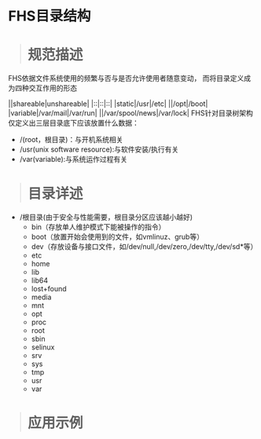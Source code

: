 # FHS目录结构 #
> # 规范描述 #

FHS依据文件系统使用的频繁与否与是否允许使用者随意变动， 而将目录定义成为四种交互作用的形态

||shareable|unshareable|
|::|::|::|
|static|/usr|/etc|
||/opt|/boot|
|variable|/var/mail|/var/run|
||/var/spool/news|/var/lock|
FHS针对目录树架构仅定义出三层目录底下应该放置什么数据：
* /(root，根目录)：与开机系统相关
* /usr(unix software resource):与软件安装/执行有关
* /var(variable):与系统运作过程有关

> # 目录详述 #

* /根目录(由于安全与性能需要，根目录分区应该越小越好)
  * bin（存放单人维护模式下能被操作的指令）
  * boot（放置开始会使用到的文件，如vmlinuz、grub等）
  * dev（存放设备与接口文件，如/dev/null,/dev/zero,/dev/tty,/dev/sd*等）
  * etc
  * home
  * lib
  * lib64
  * lost+found
  * media
  * mnt
  * opt
  * proc
  * root
  * sbin
  * selinux
  * srv
  * sys
  * tmp
  * usr
  * var

> # 应用示例 #

```
```
